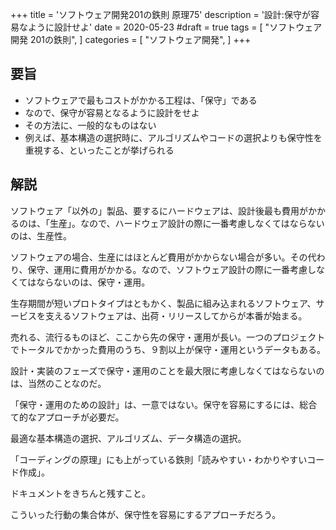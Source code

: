 +++
title = 'ソフトウェア開発201の鉄則 原理75' 
description = '設計:保守が容易なように設計せよ'
date = 2020-05-23
#draft = true
tags = [
    "ソフトウェア開発 201の鉄則",
]
categories = [
    "ソフトウェア開発",
]
+++
## 要旨
* ソフトウェアで最もコストがかかる工程は、「保守」である
* なので、保守が容易となるように設計をせよ
* その方法に、一般的なものはない
* 例えば、基本構造の選択時に、アルゴリズムやコードの選択よりも保守性を重視する、といったことが挙げられる

## 解説
ソフトウェア「以外の」製品、要するにハードウェアは、設計後最も費用がかかるのは、「生産」。なので、ハードウェア設計の際に一番考慮しなくてはならないのは、生産性。

ソフトウェアの場合、生産にはほとんど費用がかからない場合が多い。その代わり、保守、運用に費用がかかる。なので、ソフトウェア設計の際に一番考慮しなくてはならないのは、保守・運用。

生存期間が短いプロトタイプはともかく、製品に組み込まれるソフトウェア、サービスを支えるソフトウェアは、出荷・リリースしてからが本番が始まる。

売れる、流行るものほど、ここから先の保守・運用が長い。一つのプロジェクトでトータルでかかった費用のうち、９割以上が保守・運用というデータもある。

設計・実装のフェーズで保守・運用のことを最大限に考慮しなくてはならないのは、当然のことなのだ。

「保守・運用のための設計」は、一意ではない。保守を容易にするには、総合て的なアプローチが必要だ。

最適な基本構造の選択、アルゴリズム、データ構造の選択。

「コーディングの原理」にも上がっている鉄則「読みやすい・わかりやすいコード作成」。

ドキュメントをきちんと残すこと。

こういった行動の集合体が、保守性を容易にするアプローチだろう。